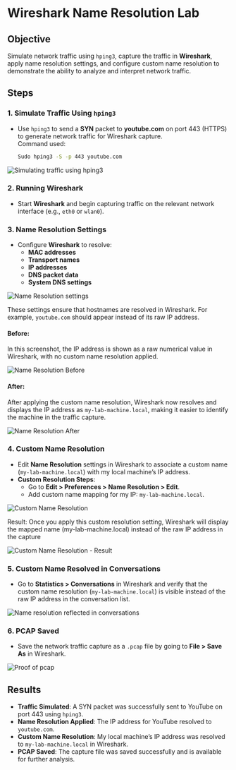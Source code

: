 # Wireshark Name Resolution Lab

## Objective
Simulate network traffic using `hping3`, capture the traffic in **Wireshark**, apply name resolution settings, and configure custom name resolution to demonstrate the ability to analyze and interpret network traffic.

## Steps

### 1. **Simulate Traffic Using `hping3`**
   - Use `hping3` to send a **SYN** packet to **youtube.com** on port 443 (HTTPS) to generate network traffic for Wireshark capture.  
     Command used:
     ```bash
     Sudo hping3 -S -p 443 youtube.com
     ```

![Simulating traffic using hping3](https://github.com/user-attachments/assets/4d807bd9-ff08-4455-9050-68a25418bf5e)



### 2. **Running Wireshark**
   - Start **Wireshark** and begin capturing traffic on the relevant network interface (e.g., `eth0` or `wlan0`).

### 3. **Name Resolution Settings**
   - Configure **Wireshark** to resolve:
     - **MAC addresses**
     - **Transport names**
     - **IP addresses**
     - **DNS packet data**
     - **System DNS settings**
    
   ![Name Resolution settings](https://github.com/user-attachments/assets/427990fe-1e3a-4d49-b1ca-bc03f63682a8)

   
   These settings ensure that hostnames are resolved in Wireshark. For example, `youtube.com` should appear instead of its raw IP address.

#### Before:
In this screenshot, the IP address is shown as a raw numerical value in Wireshark, with no custom name resolution applied.

![Name Resolution Before](https://github.com/user-attachments/assets/20579681-f7c5-40ae-bc3e-565a06476013)


#### After:
After applying the custom name resolution, Wireshark now resolves and displays the IP address as `my-lab-machine.local`, making it easier to identify the machine in the traffic capture.

![Name Resolution After](https://github.com/user-attachments/assets/7e32e201-35c1-4bcf-88cb-d44e359ce5cc)



### 4. **Custom Name Resolution**
   - Edit **Name Resolution** settings in Wireshark to associate a custom name (`my-lab-machine.local`) with my local machine’s IP address.
   - **Custom Resolution Steps**:
     - Go to **Edit > Preferences > Name Resolution > Edit**.
     - Add custom name mapping for my IP: `my-lab-machine.local`.

![Custom Name Resolution](https://github.com/user-attachments/assets/4969980d-d37d-4b20-9b36-587d5f819f98)

Result: Once you apply this custom resolution setting, Wireshark will display the mapped name (my-lab-machine.local) instead of the raw IP address in the capture

![Custom Name Resolution - Result](https://github.com/user-attachments/assets/01a82715-7044-4524-b514-23a7d60253ed)


### 5. **Custom Name Resolved in Conversations**
   - Go to **Statistics > Conversations** in Wireshark and verify that the custom name resolution (`my-lab-machine.local`) is visible instead of the raw IP address in the conversation list.

 ![Name resolution reflected in conversations](https://github.com/user-attachments/assets/15c276e7-ae74-4cbf-9345-47a8d50620d8)


### 6. **PCAP Saved**
   - Save the network traffic capture as a `.pcap` file by going to **File > Save As** in Wireshark.

![Proof of pcap](https://github.com/user-attachments/assets/36b160ff-6407-40de-b4be-d57cbcc15d50)


## Results
- **Traffic Simulated**: A SYN packet was successfully sent to YouTube on port 443 using `hping3`.
- **Name Resolution Applied**: The IP address for YouTube resolved to `youtube.com`.
- **Custom Name Resolution**: My local machine’s IP address was resolved to `my-lab-machine.local` in Wireshark.
- **PCAP Saved**: The capture file was saved successfully and is available for further analysis.
